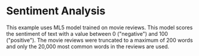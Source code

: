 # Sentiment Analysis
This example uses ML5 model trained on movie reviews. This model scores the sentiment of text with a value between 0 ("negative") and 100 ("positive"). The movie reviews were truncated to a maximum of 200 words and only the 20,000 most common words in the reviews are used. 
